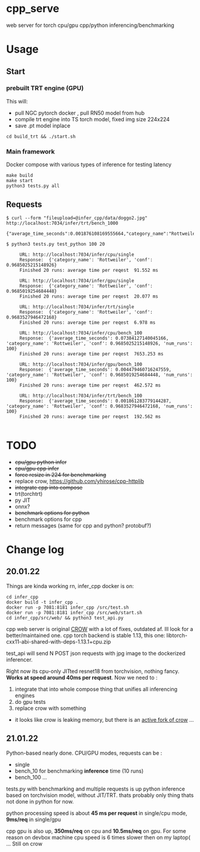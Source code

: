 # cpp_serve

web server for torch cpu/gpu cpp/python inferencing/benchmarking

# Usage

## Start

### prebuilt TRT engine (GPU)

This will:
 * pull NGC pytorch docker , pull RN50 model from hub
 * compile trt engine into TS torch model, fixed img size 224x224
 * save .pt model inplace
```
cd build_trt && ./start.sh
```

### Main framework

Docker compose with various types of inference for testing latency
```
make build
make start
python3 tests.py all
```

## Requests

```
$ curl --form "fileupload=@infer_cpp/data/doggo2.jpg" http://localhost:7034/infer/trt/bench_1000
    {"average_time_seconds":0.001876108169555664,"category_name":"Rottweiler","conf":0.9683527946472168,"num_runs":1000}

$ python3 tests.py test_python 100 20

	 URL: http://localhost:7034/infer/cpu/single
	 Response:  {'category_name': 'Rottweiler', 'conf': 0.9685025215148926}
	 Finished 20 runs: average time per reqest  91.552 ms

	 URL: http://localhost:7034/infer/gpu/single
	 Response:  {'category_name': 'Rottweiler', 'conf': 0.9685019254684448}
	 Finished 20 runs: average time per reqest  20.077 ms

	 URL: http://localhost:7034/infer/trt/single
	 Response:  {'category_name': 'Rottweiler', 'conf': 0.9683527946472168}
	 Finished 20 runs: average time per reqest  6.978 ms

	 URL: http://localhost:7034/infer/cpu/bench_100
	 Response:  {'average_time_seconds': 0.07384127140045166, 'category_name': 'Rottweiler', 'conf': 0.9685025215148926, 'num_runs': 100}
	 Finished 20 runs: average time per reqest  7653.253 ms

	 URL: http://localhost:7034/infer/gpu/bench_100
	 Response:  {'average_time_seconds': 0.004479460716247559, 'category_name': 'Rottweiler', 'conf': 0.9685019254684448, 'num_runs': 100}
	 Finished 20 runs: average time per reqest  462.572 ms

	 URL: http://localhost:7034/infer/trt/bench_100
	 Response:  {'average_time_seconds': 0.001861283779144287, 'category_name': 'Rottweiler', 'conf': 0.9683527946472168, 'num_runs': 100}
	 Finished 20 runs: average time per reqest  192.562 ms


```

# TODO

- ~~cpu/gpu python infer~~
- ~~cpu/gpu cpp infer~~
- ~~force resize in 224 for benchmarking~~
- replace crow, https://github.com/yhirose/cpp-httplib
- ~~integrate cpp into compose~~
- trt(torchtrt)
- py JIT
- onnx?
- ~~benchmark options for python~~
- benchmark options for cpp
- return messages (same for cpp and python? protobuf?)



# Change log

## 20.01.22

Things are kinda working rn, infer_cpp docker is on: 

```
cd infer_cpp
docker build -t infer_cpp .
docker run -p 7081:8181 infer_cpp /src/test.sh
docker run -p 7081:8181 infer_cpp /src/web/start.sh
cd infer_cpp/src/web/ && python3 test_api.py
```
cpp web server is original [CROW](https://github.com/ipkn/crow) with a lot of fixes, outdated af. Ill look for a better/maintained one. 
cpp torch backend is stable 1.13, this one: libtorch-cxx11-abi-shared-with-deps-1.13.1+cpu.zip

test_api will send N POST json requests with jpg image to the dockerized inferencer. 

Right now its cpu-only JITted resnet18 from torchvision, nothing fancy. 
**Works at speed around 40ms per request**. Now we need to :
1. integrate that into whole compose thing that unifies all inferencing engines
2. do gpu tests
3. replace crow with something

* it looks like crow is leaking memory, but there is an [active fork of crow](https://github.com/CrowCpp/Crow) ...

## 21.01.22

Python-based nearly done. CPU/GPU modes, requests can be :
- single 
- bench_10 for benchmarking **inference** time (10 runs)
- bench_100 ...

tests.py with benchmarking and multiple requests is up
python inference based on torchvision model, without JIT/TRT. thats probably only thing thats not done in python for now.

python processing speed is about **45 ms per request** in single/cpu mode, **9ms/req** in single/gpu

cpp gpu is also up, **350ms/req** on cpu and **10.5ms/req** on gpu. For some reason on devbox machine cpu speed is 6 times slower then on my laptop( ... Still on crow



